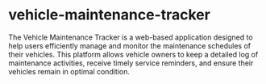 # vehicle-maintenance-tracker
The Vehicle Maintenance Tracker is a web-based application designed to help users efficiently manage and monitor the maintenance schedules of their vehicles. This platform allows vehicle owners to keep a detailed log of maintenance activities, receive timely service reminders, and ensure their vehicles remain in optimal condition.
